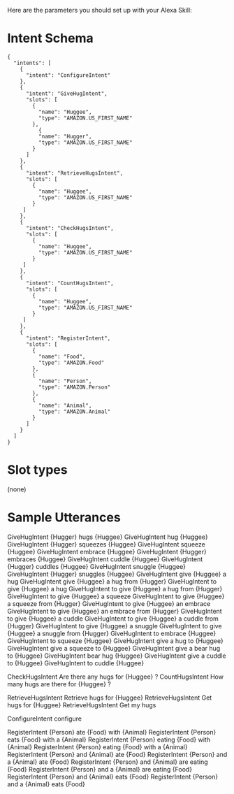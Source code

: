 Here are the parameters you should set up with your Alexa Skill:

# Intent Schema

```
{
  "intents": [
    {
      "intent": "ConfigureIntent"
    },
    {
      "intent": "GiveHugIntent",
      "slots": [
        {
          "name": "Huggee",
          "type": "AMAZON.US_FIRST_NAME"
        },
          {
          "name": "Hugger",
          "type": "AMAZON.US_FIRST_NAME"
        }
      ]
    },
    {
      "intent": "RetrieveHugsIntent",
      "slots": [
        {
          "name": "Huggee",
          "type": "AMAZON.US_FIRST_NAME"
        }
     ]
    },
    {
      "intent": "CheckHugsIntent",
      "slots": [
        {
          "name": "Huggee",
          "type": "AMAZON.US_FIRST_NAME"
        }
     ]
    },
    {
      "intent": "CountHugsIntent",
      "slots": [
        {
          "name": "Huggee",
          "type": "AMAZON.US_FIRST_NAME"
        }
     ]
    },
    {
      "intent": "RegisterIntent",
      "slots": [
        {
          "name": "Food",
          "type": "AMAZON.Food"
        },
        {
          "name": "Person",
          "type": "AMAZON.Person"
        },
        {
          "name": "Animal",
          "type": "AMAZON.Animal"
        }
      ]
    }
  ]
}
```

# Slot types
(none)

# Sample Utterances

GiveHugIntent {Hugger} hugs {Huggee}
GiveHugIntent hug {Huggee}
GiveHugIntent {Hugger} squeezes {Huggee}
GiveHugIntent squeeze {Huggee}
GiveHugIntent embrace {Huggee}
GiveHugIntent {Hugger} embraces {Huggee}
GiveHugIntent cuddle {Huggee}
GiveHugIntent {Hugger} cuddles {Huggee}
GiveHugIntent snuggle {Huggee}
GiveHugIntent {Hugger} snuggles {Huggee}
GiveHugIntent give {Huggee} a hug
GiveHugIntent give {Huggee} a hug from {Hugger}
GiveHugIntent to give {Huggee} a hug
GiveHugIntent to give {Huggee} a hug from {Hugger}
GiveHugIntent to give {Huggee} a squeeze
GiveHugIntent to give {Huggee} a squeeze from {Hugger}
GiveHugIntent to give {Huggee} an embrace
GiveHugIntent to give {Huggee} an embrace from {Hugger}
GiveHugIntent to give {Huggee} a cuddle
GiveHugIntent to give {Huggee} a cuddle from {Hugger}
GiveHugIntent to give {Huggee} a snuggle
GiveHugIntent to give {Huggee} a snuggle from {Hugger}
GiveHugIntent to embrace {Huggee}
GiveHugIntent to squeeze {Huggee}
GiveHugIntent give a hug to {Huggee}
GiveHugIntent give a squeeze to {Huggee}
GiveHugIntent give a bear hug to {Huggee}
GiveHugIntent bear hug {Huggee}
GiveHugIntent give a cuddle to {Huggee}
GiveHugIntent to cuddle {Huggee}

CheckHugsIntent Are there any hugs for {Huggee} ?
CountHugsIntent How many hugs are there for {Huggee} ?

RetrieveHugsIntent Retrieve hugs for {Huggee}
RetrieveHugsIntent Get hugs for {Huggee}
RetrieveHugsIntent Get my hugs

ConfigureIntent configure

RegisterIntent {Person} ate {Food} with {Animal}
RegisterIntent {Person} eats {Food} with a {Animal}
RegisterIntent {Person} eating {Food} with {Animal}
RegisterIntent {Person} eating {Food} with a {Animal}
RegisterIntent {Person} and {Animal} ate {Food}
RegisterIntent {Person} and a {Animal} ate {Food}
RegisterIntent {Person} and {Animal} are eating {Food}
RegisterIntent {Person} and a {Animal} are eating {Food}
RegisterIntent {Person} and {Animal} eats {Food}
RegisterIntent {Person} and a {Animal} eats {Food}

